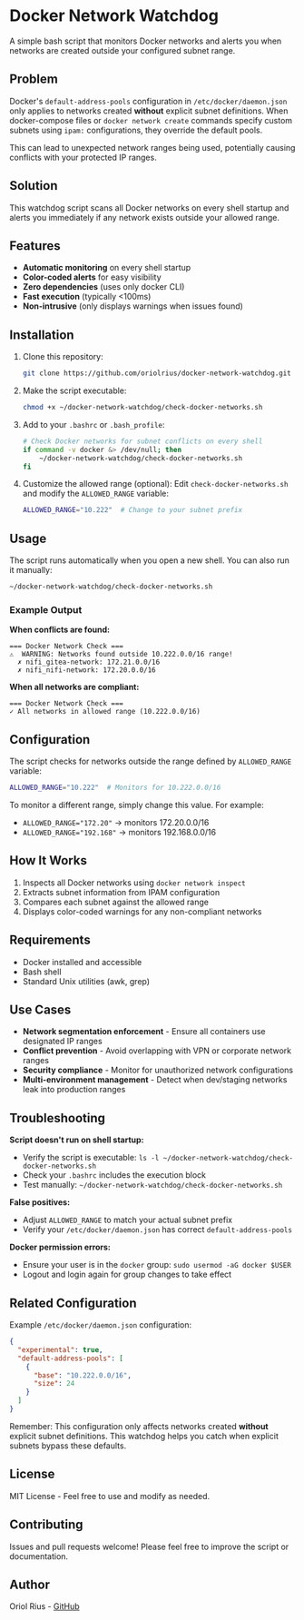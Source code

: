 # Docker Network Watchdog

A simple bash script that monitors Docker networks and alerts you when networks are created outside your configured subnet range.

## Problem

Docker's `default-address-pools` configuration in `/etc/docker/daemon.json` only applies to networks created **without** explicit subnet definitions. When docker-compose files or `docker network create` commands specify custom subnets using `ipam:` configurations, they override the default pools.

This can lead to unexpected network ranges being used, potentially causing conflicts with your protected IP ranges.

## Solution

This watchdog script scans all Docker networks on every shell startup and alerts you immediately if any network exists outside your allowed range.

## Features

- **Automatic monitoring** on every shell startup
- **Color-coded alerts** for easy visibility
- **Zero dependencies** (uses only docker CLI)
- **Fast execution** (typically <100ms)
- **Non-intrusive** (only displays warnings when issues found)

## Installation

1. Clone this repository:
   ```bash
   git clone https://github.com/oriolrius/docker-network-watchdog.git ~/docker-network-watchdog
   ```

2. Make the script executable:
   ```bash
   chmod +x ~/docker-network-watchdog/check-docker-networks.sh
   ```

3. Add to your `.bashrc` or `.bash_profile`:
   ```bash
   # Check Docker networks for subnet conflicts on every shell
   if command -v docker &> /dev/null; then
       ~/docker-network-watchdog/check-docker-networks.sh
   fi
   ```

4. Customize the allowed range (optional):
   Edit `check-docker-networks.sh` and modify the `ALLOWED_RANGE` variable:
   ```bash
   ALLOWED_RANGE="10.222"  # Change to your subnet prefix
   ```

## Usage

The script runs automatically when you open a new shell. You can also run it manually:

```bash
~/docker-network-watchdog/check-docker-networks.sh
```

### Example Output

**When conflicts are found:**
```
=== Docker Network Check ===
⚠️  WARNING: Networks found outside 10.222.0.0/16 range!
  ✗ nifi_gitea-network: 172.21.0.0/16
  ✗ nifi_nifi-network: 172.20.0.0/16
```

**When all networks are compliant:**
```
=== Docker Network Check ===
✓ All networks in allowed range (10.222.0.0/16)
```

## Configuration

The script checks for networks outside the range defined by `ALLOWED_RANGE` variable:

```bash
ALLOWED_RANGE="10.222"  # Monitors for 10.222.0.0/16
```

To monitor a different range, simply change this value. For example:
- `ALLOWED_RANGE="172.20"` → monitors 172.20.0.0/16
- `ALLOWED_RANGE="192.168"` → monitors 192.168.0.0/16

## How It Works

1. Inspects all Docker networks using `docker network inspect`
2. Extracts subnet information from IPAM configuration
3. Compares each subnet against the allowed range
4. Displays color-coded warnings for any non-compliant networks

## Requirements

- Docker installed and accessible
- Bash shell
- Standard Unix utilities (awk, grep)

## Use Cases

- **Network segmentation enforcement** - Ensure all containers use designated IP ranges
- **Conflict prevention** - Avoid overlapping with VPN or corporate network ranges
- **Security compliance** - Monitor for unauthorized network configurations
- **Multi-environment management** - Detect when dev/staging networks leak into production ranges

## Troubleshooting

**Script doesn't run on shell startup:**
- Verify the script is executable: `ls -l ~/docker-network-watchdog/check-docker-networks.sh`
- Check your `.bashrc` includes the execution block
- Test manually: `~/docker-network-watchdog/check-docker-networks.sh`

**False positives:**
- Adjust `ALLOWED_RANGE` to match your actual subnet prefix
- Verify your `/etc/docker/daemon.json` has correct `default-address-pools`

**Docker permission errors:**
- Ensure your user is in the `docker` group: `sudo usermod -aG docker $USER`
- Logout and login again for group changes to take effect

## Related Configuration

Example `/etc/docker/daemon.json` configuration:

```json
{
  "experimental": true,
  "default-address-pools": [
    {
      "base": "10.222.0.0/16",
      "size": 24
    }
  ]
}
```

Remember: This configuration only affects networks created **without** explicit subnet definitions. This watchdog helps you catch when explicit subnets bypass these defaults.

## License

MIT License - Feel free to use and modify as needed.

## Contributing

Issues and pull requests welcome! Please feel free to improve the script or documentation.

## Author

Oriol Rius - [GitHub](https://github.com/oriolrius)
